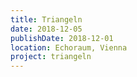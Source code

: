 ```yaml
---
title: Triangeln
date: 2018-12-05
publishDate: 2018-12-01
location: Echoraum, Vienna
project: triangeln
---
```


